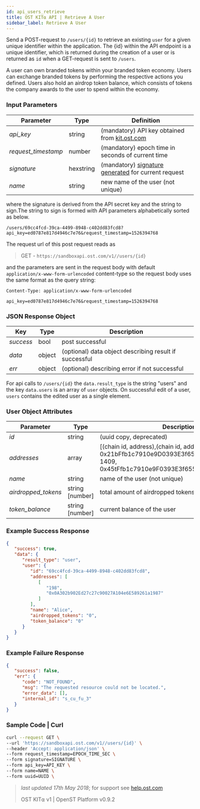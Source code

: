 ```yaml
---
id: api_users_retrieve
title: OST KIT⍺ API | Retrieve A User
sidebar_label: Retrieve A User
---
```


Send a POST-request to `/users/{id}` to retrieve an existing `user` for a given unique identifier within the application. The {id} within the API endpoint is a unique identifier, which is returned during the creation of a user or is returned as `id` when a GET-request is sent to `/users`.

A user can own branded tokens within your branded token economy.  Users can exchange branded tokens by performing the respective actions you defined.  Users also hold an airdrop token balance, which consists of tokens the company awards to the user to spend within the economy.

### Input Parameters

| Parameter           | Type      | Definition  |
|---------------------|-----------|--------|
| _api_key_           | string     | (mandatory) API key obtained from [kit.ost.com](https://kit.ost.com) |
| _request_timestamp_ | number    | (mandatory) epoch time in seconds of current time |
| _signature_         | hexstring | (mandatory) [<u>signature generated</u>](2_98_API_AUTHENTICATION.md) for current request |
| _name_              | string    |new name of the user (not unique) |

where the signature is derived from the API secret key and the string to sign.The string to sign is formed with API parameters alphabetically sorted as below.


`/users/69cc4fcd-39ca-4499-8948-c402dd83fcd8?api_key=ed0787e817d4946c7e76&request_timestamp=1526394768`

The request url of this post request reads as

> GET - `https://sandboxapi.ost.com/v1//users/{id}`

and the parameters are sent in the request body with default `application/x-www-form-urlencoded` content-type so the request body uses the same format as the query string:

```
Content-Type: application/x-www-form-urlencoded

api_key=ed0787e817d4946c7e76&request_timestamp=1526394768

```
### JSON Response Object

| Key        | Type   | Description      |
|------------|--------|------------|
| _success_  | bool   | post successful |
| _data_     | object | (optional) data object describing result if successful   |
| _err_      | object | (optional) describing error if not successful |

For api calls to `/users/{id}` the `data.result_type` is the string "users"
and the key `data.users` is an array of `user` objects.
On successful edit of a user, `users` contains the edited user as a single element.

### User Object Attributes

| Parameter | Type   | Description  |
|-----------|--------|--------|
| _id_      | string | (uuid copy, deprecated) |
| _addresses_    | array | [(chain id, address),(chain id, address)], e.g. [(1409, 0x21bFfb1c7910e9D0393E3f655E921FB47F70ab56), 1409, 0x45tFfb1c7910e9F0393E3f655E921FB47F98ab56)]  |
| _name_    | string | name of the user (not unique) |
| _airdropped_tokens_ | string [number] | total amount of airdropped tokens to the user |
| _token_balance_           | string [number] | current balance of the user  |


### Example Success Response

```json
{
   "success": true,
   "data": {
      "result_type": "user",
      "user": {
         "id": "69cc4fcd-39ca-4499-8948-c402dd83fcd8",
         "addresses": [
            [
               "198",
               "0x0A302b902Ed27c27c90027A104e6E589261a1987"
            ]
         ],
         "name": "Alice",
         "airdropped_tokens": "0",
         "token_balance": "0"
      }
   }
}
```

### Example Failure Response

```json
{
   "success": false,
   "err": {
      "code": "NOT_FOUND",
      "msg": "The requested resource could not be located.",
      "error_data": [],
      "internal_id": "s_cu_fu_3"
   }
}
```

### Sample Code | Curl

```bash
curl --request GET \
--url 'https://sandboxapi.ost.com/v1//users/{id}' \
--header 'Accept: application/json' \
--form request_timestamp=EPOCH_TIME_SEC \
--form signature=SIGNATURE \
--form api_key=API_KEY \
--form name=NAME \
--form uuid=UUID \
```

>_last updated 17th May 2018_; for support see [help.ost.com](help.ost.com)
>
> OST KIT⍺ v1 | OpenST Platform v0.9.2
